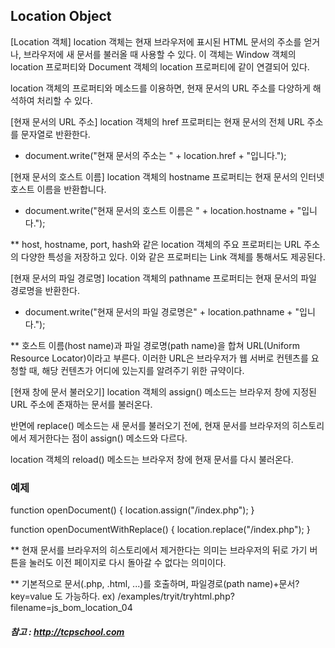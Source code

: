 ## Location Object

[Location 객체]
  location 객체는 현재 브라우저에 표시된 HTML 문서의 주소를 얻거나, 브라우저에 새 문서를 불러올 때 사용할 수 있다.
이 객체는 Window 객체의 location 프로퍼티와 Document 객체의 location 프로퍼티에 같이 연결되어 있다.

location 객체의 프로퍼티와 메소드를 이용하면, 현재 문서의 URL 주소를 다양하게 해석하여 처리할 수 있다.


[현재 문서의 URL 주소]
  location 객체의 href 프로퍼티는 현재 문서의 전체 URL 주소를 문자열로 반환한다.
- document.write("현재 문서의 주소는 " + location.href + "입니다.");


[현재 문서의 호스트 이름]
  location 객체의 hostname 프로퍼티는 현재 문서의 인터넷 호스트 이름을 반환합니다.
- document.write("현재 문서의 호스트 이름은 " + location.hostname + "입니다.");

** host, hostname, port, hash와 같은 location 객체의 주요 프로퍼티는 URL 주소의 다양한 특성을 저장하고 있다.
이와 같은 프로퍼티는 Link 객체를 통해서도 제공된다.


[현재 문서의 파일 경로명]
  location 객체의 pathname 프로퍼티는 현재 문서의 파일 경로명을 반환한다.
- document.write("현재 문서의 파일 경로명은" + location.pathname + "입니다.");

** 호스트 이름(host name)과 파일 경로명(path name)을 합쳐 URL(Uniform Resource Locator)이라고 부른다.
이러한 URL은 브라우저가 웹 서버로 컨텐츠를 요청할 때, 해당 컨텐츠가 어디에 있는지를 알려주기 위한 규약이다.


[현재 창에 문서 불러오기]
  location 객체의 assign() 메소드는 브라우저 창에 지정된 URL 주소에 존재하는 문서를 불러온다.

반면에 replace() 메소드는 새 문서를 불러오기 전에, 현재 문서를 브라우저의 히스토리에서 제거한다는 점이 assign() 메소드와 다르다.

location 객체의 reload() 메소드는 브라우저 창에 현재 문서를 다시 불러온다.

### 예제
function openDocument() {
    location.assign("/index.php");
}

function openDocumentWithReplace() {
    location.replace("/index.php");
}

** 현재 문서를 브라우저의 히스토리에서 제거한다는 의미는 브라우저의 뒤로 가기 버튼을 눌러도 이전 페이지로 다시 돌아갈 수 없다는 의미이다.

** 기본적으로 문서(.php, .html, ...)를 호출하며, 파일경로(path name)+문서?key=value 도 가능하다. ex) /examples/tryit/tryhtml.php?filename=js_bom_location_04




##### 참고 : http://tcpschool.com
